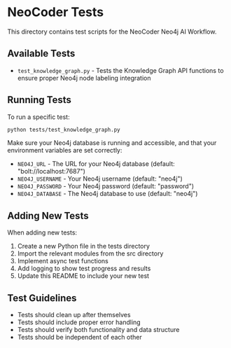 # NeoCoder Tests

This directory contains test scripts for the NeoCoder Neo4j AI Workflow.

## Available Tests

- `test_knowledge_graph.py` - Tests the Knowledge Graph API functions to ensure proper Neo4j node labeling integration

## Running Tests

To run a specific test:

```bash
python tests/test_knowledge_graph.py
```

Make sure your Neo4j database is running and accessible, and that your environment variables are set correctly:

- `NEO4J_URL` - The URL for your Neo4j database (default: "bolt://localhost:7687")
- `NEO4J_USERNAME` - Your Neo4j username (default: "neo4j")
- `NEO4J_PASSWORD` - Your Neo4j password (default: "password")
- `NEO4J_DATABASE` - The Neo4j database to use (default: "neo4j")

## Adding New Tests

When adding new tests:

1. Create a new Python file in the tests directory
2. Import the relevant modules from the src directory
3. Implement async test functions
4. Add logging to show test progress and results
5. Update this README to include your new test

## Test Guidelines

- Tests should clean up after themselves
- Tests should include proper error handling
- Tests should verify both functionality and data structure
- Tests should be independent of each other
